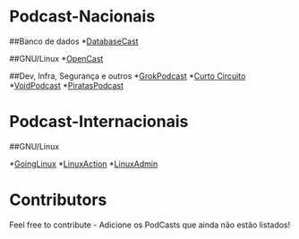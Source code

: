# Podcast-Nacionais

##Banco de dados
*[DatabaseCast](http://databasecast.com.br/wp/)

##GNU/Linux
*[OpenCast](http://tecnologiaaberta.com.br/category/opencast/)

##Dev, Infra, Segurança e outros
*[GrokPodcast](http://www.grokpodcast.com/)
*[Curto Circuito](http://curtocircuito.cc/)
*[VoidPodcast](https://voidpodcast.wordpress.com/)
*[PiratasPodcast](http://piratas.podomatic.com/)

# Podcast-Internacionais

##GNU/Linux

*[GoingLinux](http://goinglinux.com/)
*[LinuxAction](http://goinglinux.com/)
*[LinuxAdmin](http://linuxadminshow.com/)




# Contributors

Feel free to contribute - Adicione os PodCasts que ainda não estão listados!
